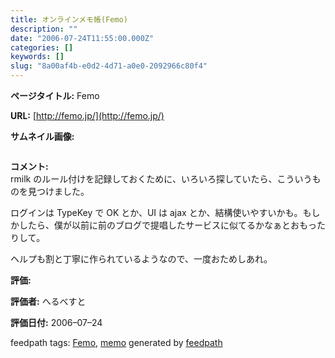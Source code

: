 ```yaml
---
title: オンラインメモ帳(Femo)
description: ""
date: "2006-07-24T11:55:00.000Z"
categories: []
keywords: []
slug: "8a00af4b-e0d2-4d71-a0e0-2092966c80f4"
---
```

**ページタイトル:** Femo

**URL:** [http://femo.jp/](http://femo.jp/)

**サムネイル画像:**

![]()

**コメント:**   
rmilk のルール付けを記録しておくために、いろいろ探していたら、こういうものを見つけました。

ログインは TypeKey で OK とか、UI は ajax とか、結構使いやすいかも。もしかしたら、僕が以前に前のブログで提唱したサービスに似てるかなぁとおもったりして。

ヘルプも割と丁寧に作られているようなので、一度おためしあれ。

**評価:**

**評価者:** へるべすと

**評価日付:** 2006–07–24

feedpath tags: [Femo](http://feedpath.jp/search/index.csp?search_text=Femo), [memo](http://feedpath.jp/search/index.csp?search_text=memo) generated by [feedpath](http://feedpath.jp)
